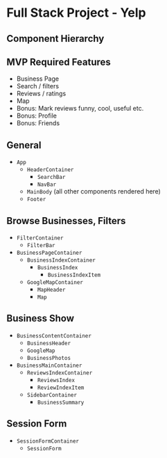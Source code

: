# Full Stack Project - Yelp

## Component Hierarchy

## MVP Required Features
+ Business Page
+ Search / filters
+ Reviews / ratings
+ Map
+ Bonus: Mark reviews funny, cool, useful etc.
+ Bonus: Profile
+ Bonus: Friends

## General
+ `App`
  + `HeaderContainer`
    + `SearchBar`
    + `NavBar`
  + `MainBody` (all other components rendered here)
  + `Footer`

## Browse Businesses, Filters
+ `FilterContainer`
  + `FilterBar`
+ `BusinessPageContainer`
  + `BusinessIndexContainer`
    + `BusinessIndex`
      + `BusinessIndexItem`
  + `GoogleMapContainer`
    + `MapHeader`
    + `Map`

## Business Show
+ `BusinessContentContainer`
  + `BusinessHeader`
  + `GoogleMap`
  + `BusinessPhotos`
+ `BusinessMainContainer`
  + `ReviewsIndexContainer`
    + `ReviewsIndex`
    + `ReviewIndexItem`
  + `SidebarContainer`
    + `BusinessSummary`

## Session Form
+ `SessionFormContainer`
  + `SessionForm`
